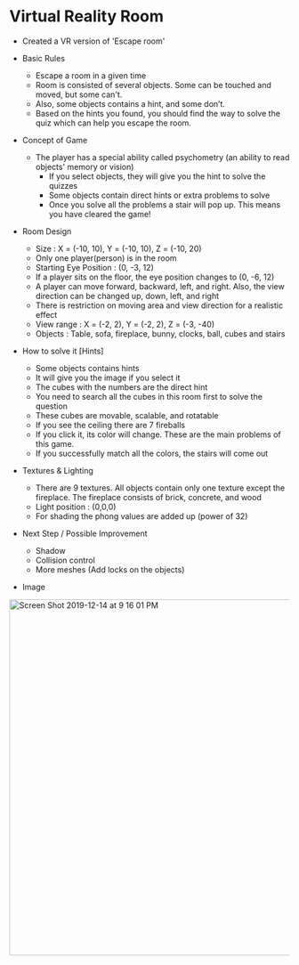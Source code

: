 # Virtual Reality Room

- Created a VR version of 'Escape room'

- Basic Rules

  - Escape a room in a given time
  - Room is consisted of several objects. Some can be touched and moved, but some can't.
  - Also, some objects contains a hint, and some don’t. 
  - Based on the hints you found, you should find the way to solve the quiz which can help you escape the room.
  
- Concept of Game

  - The player has a special ability called psychometry (an ability to read objects' memory or vision)
    - If you select objects, they will give you the hint to solve the quizzes
    - Some objects contain direct hints or extra problems to solve
    - Once you solve all the problems a stair will pop up. This means you have cleared the game!

- Room Design

  - Size : X = (-10, 10), Y = (-10, 10), Z = (-10, 20)
  - Only one player(person) is in the room
  - Starting Eye Position : (0, -3, 12)
  - If a player sits on the floor, the eye position changes to (0, -6, 12)
  - A player can move forward, backward, left, and right. Also, the view direction can be changed up, down, left, and right
  - There is restriction on moving area and view direction for a realistic effect
  - View range : X = (-2, 2), Y = (-2, 2), Z = (-3, -40)
  - Objects : Table, sofa, fireplace, bunny, clocks, ball, cubes and stairs
  
- How to solve it [Hints]

  - Some objects contains hints
  - It will give you the image if you select it
  - The cubes with the numbers are the direct hint
  - You need to search all the cubes in this room first to solve the question
  - These cubes are movable, scalable, and rotatable
  - If you see the ceiling there are 7 fireballs
  - If you click it, its color will change. These are the main problems of this game.
  - If you successfully match all the colors, the stairs will come out

- Textures & Lighting

  - There are 9 textures. All objects contain only one texture except the fireplace. The fireplace consists of brick, concrete, and wood
  - Light position : (0,0,0)
  - For shading the phong values are added up (power of 32)

- Next Step / Possible Improvement

  - Shadow
  - Collision control
  - More meshes (Add locks on the objects)
 
- Image

<img width="640" alt="Screen Shot 2019-12-14 at 9 16 01 PM" src="https://user-images.githubusercontent.com/23174275/75495314-3e13cd00-598c-11ea-9da9-d238c0c05cbc.png">

